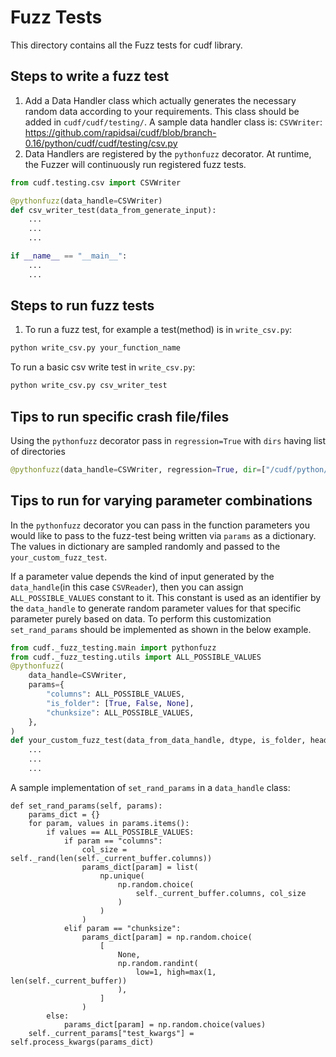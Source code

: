 # Fuzz Tests

This directory contains all the Fuzz tests for cudf library.


## Steps to write a fuzz test

1. Add a Data Handler class which actually generates the necessary random data according to your requirements. This class should be added in `cudf/cudf/testing/`. A sample data handler class is: `CSVWriter`: https://github.com/rapidsai/cudf/blob/branch-0.16/python/cudf/cudf/testing/csv.py
2. Data Handlers are registered by the `pythonfuzz` decorator. At runtime, the Fuzzer will continuously run registered fuzz tests.

```python
from cudf.testing.csv import CSVWriter

@pythonfuzz(data_handle=CSVWriter)
def csv_writer_test(data_from_generate_input):
    ...
    ...
    ...

if __name__ == "__main__":
    ...
    ...

```
## Steps to run fuzz tests

1. To run a fuzz test, for example a test(method) is in `write_csv.py`:

```bash
python write_csv.py your_function_name
```

To run a basic csv write test in `write_csv.py`:
```bash
python write_csv.py csv_writer_test
```

## Tips to run specific crash file/files

Using the `pythonfuzz` decorator pass in `regression=True` with `dirs` having list of directories
```python
@pythonfuzz(data_handle=CSVWriter, regression=True, dir=["/cudf/python/cudf/cudf/_fuzz_testing"])
```


## Tips to run for varying parameter combinations

In the `pythonfuzz` decorator you can pass in the function parameters you would like to pass to the
fuzz-test being written via `params` as a dictionary. The values in dictionary are sampled randomly
and passed to the `your_custom_fuzz_test`.

If a parameter value depends the kind of input generated by the `data_handle`(in this case `CSVReader`),
then you can assign `ALL_POSSIBLE_VALUES` constant to it. This constant is used as an identifier by the
`data_handle` to generate random parameter values for that specific parameter purely based on data.
To perform this customization `set_rand_params` should be implemented as shown in the below example.
```python
from cudf._fuzz_testing.main import pythonfuzz
from cudf._fuzz_testing.utils import ALL_POSSIBLE_VALUES
@pythonfuzz(
    data_handle=CSVWriter,
    params={
        "columns": ALL_POSSIBLE_VALUES,
        "is_folder": [True, False, None],
        "chunksize": ALL_POSSIBLE_VALUES,
    },
)
def your_custom_fuzz_test(data_from_data_handle, dtype, is_folder, header):
    ...
    ...
    ...
```

A sample implementation of `set_rand_params` in a `data_handle` class:
```
def set_rand_params(self, params):
    params_dict = {}
    for param, values in params.items():
        if values == ALL_POSSIBLE_VALUES:
            if param == "columns":
                col_size = self._rand(len(self._current_buffer.columns))
                params_dict[param] = list(
                    np.unique(
                        np.random.choice(
                            self._current_buffer.columns, col_size
                        )
                    )
                )
            elif param == "chunksize":
                params_dict[param] = np.random.choice(
                    [
                        None,
                        np.random.randint(
                            low=1, high=max(1, len(self._current_buffer))
                        ),
                    ]
                )
        else:
            params_dict[param] = np.random.choice(values)
    self._current_params["test_kwargs"] = self.process_kwargs(params_dict)
```
